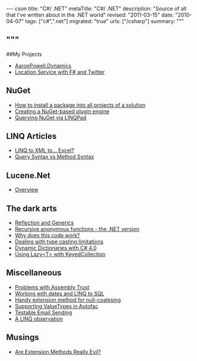 --- cson
title: "C#/ .NET"
metaTitle: "C#/ .NET"
description: "Source of all that I've written about in the .NET world"
revised: "2011-03-15"
date: "2010-04-07"
tags: ["c#",".net"]
migrated: "true"
urls: ["/csharp"]
summary: """

"""
---
##My Projects

* [AaronPowell.Dynamics][1]
* [Location Service with F# and Twitter][2]

## NuGet

* [How to install a package into all projects of a solution][19]
* [Creating a NuGet-based plugin engine][20]
* [Querying NuGet via LINQPad][21]

## LINQ Articles ##

* [LINQ to XML to... Excel?][3]
* [Query Syntax vs Method Syntax][4]

## Lucene.Net ##

 - [Overview][5]

## The dark arts ##

* [Reflection and Generics][6]
* [Recursive anonymous functions - the .NET version][7]
* [Why does this code work?][8]
* [Dealing with type casting limitations][9]
* [Dynamic Dictionaries with C# 4.0][10]
* [Using Lazy&lt;T&gt; with KeyedCollection][11]

## Miscellaneous ###

* [Problems with Assembly Trust][12]
* [Working with dates and LINQ to SQL][13]
* [Handy extension method for null-coalesing][14]
* [Supporting ValueTypes in Autofac][15]
* [Testable Email Sending][16]
* [A LINQ observation][17]


## Musings ##

* [Are Extension Methods Really Evil?][18]


  [1]: /dynamics-library
  [2]: /location-service-with-fsharp-and-twitter
  [3]: /linq-to-xml-to-excel
  [4]: /query-syntax-vs-method-syntax
  [5]: /lucene-net-overview
  [6]: /reflection-and-generics
  [7]: /Recursive-anonymous-functions-the-NET-version
  [8]: /why-does-this-code-work
  [9]: /dealing-with-type-casting-limitations
  [10]: /dynamic-dictionaries-with-csharp-4
  [11]: /lazy-keyedcollections
  [12]: /problems-with-assembly-trust
  [13]: /working-with-dates-and-linq-to-sql
  [14]: /Handy-extension-method-for-null-coalesing
  [15]: /supporting-valuetypes-in-autofac
  [16]: /testable-email-sending
  [17]: /a-linq-observation
  [18]: /are-extension-methods-really-evil
  [19]: /nuget/global-install-package
  [20]: /creating-a-nuget-plugin-engine
  [21]: /nuget/linqpad